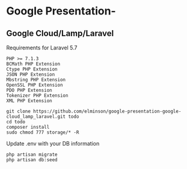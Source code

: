 # Google Presentation-
## Google Cloud/Lamp/Laravel
Requirements for Laravel 5.7
```
PHP >= 7.1.3
BCMath PHP Extension
Ctype PHP Extension
JSON PHP Extension
Mbstring PHP Extension
OpenSSL PHP Extension
PDO PHP Extension
Tokenizer PHP Extension
XML PHP Extension
```

```
git clone https://github.com/elminson/google-presentation-google-cloud_lamp_laravel.git todo
cd todo
composer install
sudo chmod 777 storage/* -R
```
Update .env with your DB information
```
php artisan migrate
php artisan db:seed

```
